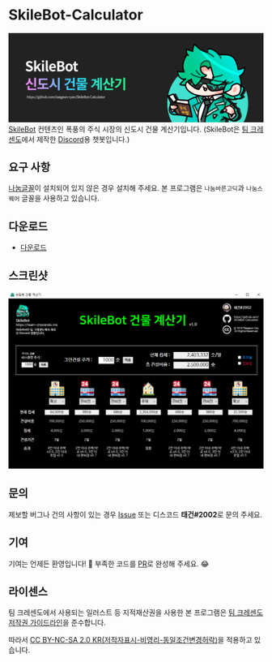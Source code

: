 # SkileBot-Calculator
![Banner](./Images/banner.png)
[SkileBot](https://team-crescendo.me/portfolio/skilebot/) 컨텐츠인 폭풍의 주식 시장의 신도시 건물 계산기입니다. (SkileBot은 [팀 크레센도](https://team-crescendo.me)에서 제작한 [Discord](https://discordapp.com)용 챗봇입니다.)

## 요구 사항
[나눔글꼴](https://hangeul.naver.com/2017/nanum)이 설치되어 있지 않은 경우 설치해 주세요.
본 프로그램은 `나눔바른고딕`과 `나눔스퀘어` 글꼴을 사용하고 있습니다.

## 다운로드
* [다운로드](https://github.com/taegeon-ryan/SkileBot-Calculator/releases)

## 스크린샷
![Example](./Images/example.png)

## 문의
제보할 버그나 건의 사항이 있는 경우 [Issue](https://github.com/taegeon-ryan/SkileBot-Calculator/issues) 또는 디스코드 **태건#2002**로 문의 주세요.

## 기여
기여는 언제든 환영입니다! 💖 부족한 코드를 [PR](https://github.com/taegeon-ryan/SkileBot-Calculator/pulls)로 완성해 주세요. 😂

## 라이센스
팀 크레센도에서 사용되는 일러스트 등 지적재산권을 사용한 본 프로그램은 [팀 크레센도 저작권 가이드라인](https://team-crescendo.me/policy/copyright/)을 준수합니다.

따라서 [CC BY-NC-SA 2.0 KR(저작자표시-비영리-동일조건변경허락)](https://creativecommons.org/licenses/by-nc-sa/2.0/kr/)을 적용하고 있습니다.

